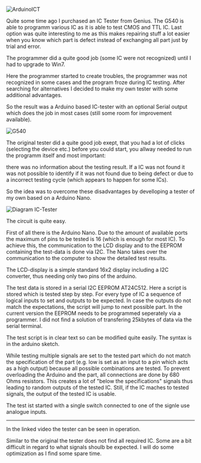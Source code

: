 ![ArduinoICT](img/ArduinoICT.jpg)

Quite some time ago I purchased an IC Tester from Genius. The G540 is able to programm various IC as it is able to test CMOS and TTL IC. Last option was quite interesting to me as this makes repairing stuff a lot easier when you know which part is defect instead of exchanging all part just by trial and error.

The programmer did a quite good job (some IC were not recognized) until I had to upgrade to Win7.

Here the programmer started to create troubles, the programmer was not recognized in some cases and the program froze during IC testing. After searching for alternatives I decided to make my own tester with some additional advantages.

So the result was a Arduino based IC-tester with an optional Serial output which does the job in most cases (still some room for improvement available).

![G540](img/G540.jpg)

The original tester did a quite good job exept, that you had a lot of clicks (selecting the device etc.) before you could start, you allway needed to run the programm itself and most important:

there was no information about the testing result. If a IC was not found it was not possible to identify if it was not found due to being defect or due to a incorrect testing cycle (which appears to happen for some ICs).

So the idea was to overcome these disadvantages by develloping a tester of my own based on a Arduino Nano. 

![Diagram IC-Tester](img/Diagram.jpg)

The circuit is quite easy.

First of all there is the Arduino Nano. Due to the amount of available ports the maximum of pins to be tested is 16 (which is enough for most IC). To achieve this, the communication to the LCD display and to the EEPROM containing the test-data is done via I2C. The Nano takes over the communication to the computer to show the detailed test results.

The LCD-display is a simple standard 16x2 display including a I2C converter, thus needing only two pins of the arduino.

The test data is stored in a serial I2C EEPROM AT24C512. Here a script is stored which is tested step by step. For every type of IC a sequence of logical inputs to set and outputs to be expected. In case the outputs do not match the expectations, the script will jump to next possible part. In the current version the EEPROM needs to be programmed seperately via a programmer. I did not find a solution of transfering 25kbytes of data via the serial terminal.

The test script is in clear text so can be modified quite easily. The syntax is in the arduino sketch.

While testing multiple signals are set to the tested part which do not match the specification of the part (e.g. low is set as an input to a pin which acts as a high output) because all possible combinations are tested. To prevent overloading the Arduino and the part, all connections are done by 680 Ohms resistors. This creates a lot of "below the specifications" signals thus leading to random outputs of the tested IC. Still, if the IC maches to tested signals, the output of the tested IC is usable.

The test ist started with a single switch connected to one of the signle use analogue inputs.

___

In the linked video the tester can be seen in operation.

Similar to the original the tester does not find all required IC. Some are a bit difficult in regard to what signals shoulb be expected. I will do some optimization as I find some spare time.

